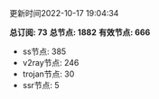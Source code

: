 更新时间2022-10-17 19:04:34

**总订阅: 73**
**总节点: 1882**
**有效节点: 666**
- ss节点: 385
- v2ray节点: 246
- trojan节点: 30
- ssr节点: 5
